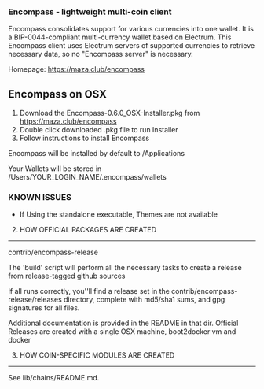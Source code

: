 ### Encompass - lightweight multi-coin client

Encompass consolidates support for various currencies into one wallet. It is a BIP-0044-compliant multi-currency wallet based on Electrum. This Encompass client uses Electrum servers of supported currencies to retrieve necessary data, so no "Encompass server" is necessary.

Homepage: https://maza.club/encompass
## Encompass on OSX

1. Download the Encompass-0.6.0_OSX-Installer.pkg from https://maza.club/encompass
2. Double click downloaded .pkg file to run Installer
3. Follow instructions to install Encompass 

Encompass will be installed by default to /Applications

Your Wallets will be stored in /Users/YOUR_LOGIN_NAME/.encompass/wallets



### KNOWN ISSUES
 - If Using the standalone executable, Themes are not available



2. HOW OFFICIAL PACKAGES ARE CREATED
------------------------------------

contrib/encompass-release

 
The 'build' script will perform all the necessary tasks to 
create a release from release-tagged github sources

If all runs correctly, you''ll find a release set in the 
contrib/encompass-release/releases directory, complete with 
md5/sha1 sums, and gpg signatures for all files. 

Additional documentation is provided in the README in that dir.
Official Releases are created with a single OSX machine, boot2docker vm and docker




3. HOW COIN-SPECIFIC MODULES ARE CREATED
----------------------------------------

See lib/chains/README.md.
